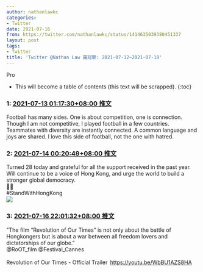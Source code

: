 ```yaml
---
author: nathanlawkc
categories:
- Twitter
date: 2021-07-16
from: https://twitter.com/nathanlawkc/status/1414635039380451337
layout: post
tags:
- Twitter
title: 'Twitter @Nathan Law 羅冠聰: 2021-07-12~2021-07-18'
---
```


Pro

* This will become a table of contents (this text will be scrapped).
{:toc}

### 1: [2021-07-13 01:17:30+08:00 推文](https://twitter.com/nathanlawkc/status/1414635039380451337)

Football has many sides. One is about competition, one is connection. Though I am not competitive, I played football in a few countries. Teammates with diversity are instantly connected. A common language and joys are shared. I love this side of football, not the one with hatred.

### 2: [2021-07-14 00:20:49+08:00 推文](https://twitter.com/nathanlawkc/status/1414983162904580107)

Turned 28 today and grateful for all the support received in the past year. Will continue to be a voice of Hong Kong, and urge the world to build a stronger global democracy.<br>🎂🎉<br>#StandWithHongKong<br><img style src="https://pbs.twimg.com/media/E6MHr5TXsAgkZZZ?format=jpg&name=orig" referrerpolicy="no-referrer">

### 3: [2021-07-16 22:01:32+08:00 推文](https://twitter.com/nathanlawkc/status/1416035272463167500)

"The film “Revolution of Our Times” is not only about the battle of Hongkongers but is about a war between all freedom lovers and dictatorships of our globe."<br>@RoOT_film @Festival_Cannes <br><br>Revolution of Our Times - Official Trailer <a href="https://youtu.be/WbBU1AZS8HA" target="_blank" rel="noopener noreferrer">https://youtu.be/WbBU1AZS8HA</a>

